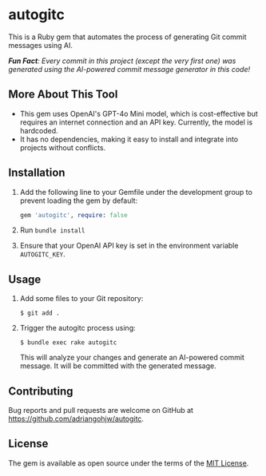 # autogitc

This is a Ruby gem that automates the process of generating Git commit messages using AI.

<i><b>Fun Fact</b>: Every commit in this project (except the very first one) was generated using the AI-powered commit message generator in this code!</i>

## More About This Tool

- This gem uses OpenAI's GPT-4o Mini model, which is cost-effective but requires an internet connection and an API key. Currently, the model is hardcoded.
- It has no dependencies, making it easy to install and integrate into projects without conflicts.

## Installation

1. Add the following line to your Gemfile under the development group to prevent loading the gem by default:

   ```ruby
   gem 'autogitc', require: false
   ```

2. Run `bundle install`

3. Ensure that your OpenAI API key is set in the environment variable `AUTOGITC_KEY`.

## Usage

1. Add some files to your Git repository:

   ```
   $ git add .
   ```

2. Trigger the autogitc process using:

   ```
   $ bundle exec rake autogitc
   ```

   This will analyze your changes and generate an AI-powered commit message. It will be committed with the generated message.


## Contributing

Bug reports and pull requests are welcome on GitHub at https://github.com/adriangohjw/autogitc.

## License

The gem is available as open source under the terms of the [MIT License](https://opensource.org/licenses/MIT).
